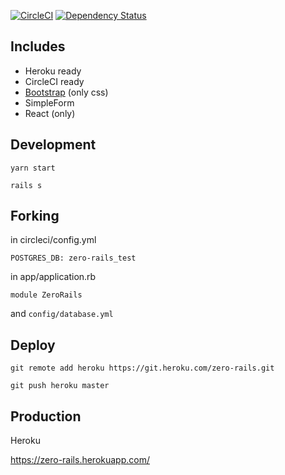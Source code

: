 [![CircleCI](https://circleci.com/gh/grrrisu/zero-rails.svg?style=svg)](https://circleci.com/gh/grrrisu/zero-rails)
[![Dependency Status](https://gemnasium.com/badges/github.com/grrrisu/zero-rails.svg)](https://gemnasium.com/github.com/grrrisu/zero-rails)

## Includes

* Heroku ready
* CircleCI ready
* [Bootstrap](https://getbootstrap.com/) (only css)
* SimpleForm
* React (only)

## Development

`yarn start`

`rails s`

## Forking

in circleci/config.yml

`POSTGRES_DB: zero-rails_test`

in app/application.rb

`module ZeroRails`

and `config/database.yml`

## Deploy

`git remote add heroku https://git.heroku.com/zero-rails.git`

`git push heroku master`

## Production

Heroku

https://zero-rails.herokuapp.com/
